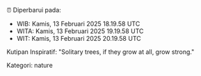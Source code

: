 ⏰ Diperbarui pada:
- WIB: Kamis, 13 Februari 2025 18.19.58 UTC
- WITA: Kamis, 13 Februari 2025 19.19.58 UTC
- WIT: Kamis, 13 Februari 2025 20.19.58 UTC

Kutipan Inspiratif:
"Solitary trees, if they grow at all, grow strong."


Kategori: nature

